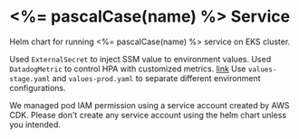 # <%= pascalCase(name) %> Service

Helm chart for running <%= pascalCase(name) %> service on EKS cluster.

Used `ExternalSecret` to inject SSM value to environment values.
Used `DatadogMetric` to control HPA with customized metrics. [link](https://www.datadoghq.com/blog/autoscale-kubernetes-datadog/)
Use `values-stage.yaml` and `values-prod.yaml` to separate different environment configurations.

We managed pod IAM permission using a service account created by AWS CDK. Please don't create any service account using the helm chart unless you intended.
